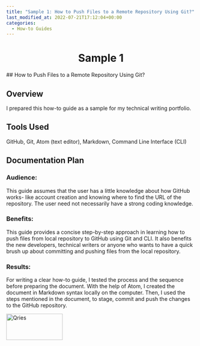 ```yaml
---
title: "Sample 1: How to Push Files to a Remote Repository Using Git?"
last_modified_at: 2022-07-21T17:12:04+00:00
categories:
  - How-to Guides
---
```


<h1 align="center">Sample 1</h1>
## How to Push Files to a Remote Repository Using Git?

## Overview
I prepared this how-to guide as a sample for my technical writing portfolio.

## Tools Used
GitHub, Git, Atom (text editor), Markdown, Command Line Interface (CLI)

## Documentation Plan

### Audience:
This guide assumes that the user has a little knowledge about how GitHub works- like account creation and knowing where to find the URL of the repository. The user need not necessarily have a strong coding knowledge.

### Benefits:
This guide provides a concise step-by-step approach in learning how to push files from local repository to GitHub using Git and CLI. It also benefits the new developers, technical writers or anyone who wants to have a quick brush up about committing and pushing files from the local repository.

### Results:
For writing a clear how-to guide, I tested the process and the sequence before preparing the document. With the help of Atom, I created the document in Markdown syntax locally on the computer. Then, I used the steps mentioned in the document, to stage, commit and push the changes to the GitHub repository.

<a href="https://github.com/sahanaasaravanan/Github_documentation/blob/8125d88a806548079669d1e3db1403ab9fc41927/Uploading_with_GitCMD.md"> <img alt="Qries" src="../assets/images/how-to1.jpg" width="150" height="70">